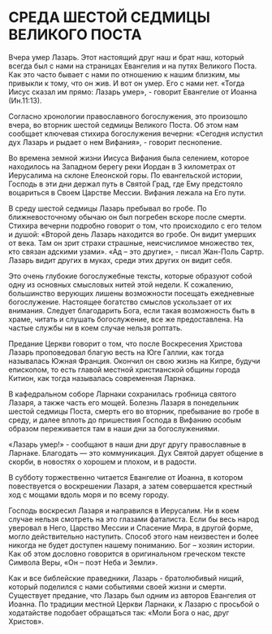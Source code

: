 # СРЕДА ШЕСТОЙ СЕДМИЦЫ ВЕЛИКОГО ПОСТА

Вчера умер Лазарь. Этот настоящий друг наш и брат наш, который всегда был с нами на страницах Евангелия и на путях Великого Поста. Как это часто бывает с нами по отношению к нашим близким, мы привыкли к тому, что он жив. И вот он умер. Его с нами нет. «Тогда Иисус сказал им прямо: Лазарь умер», - говорит Евангелие от Иоанна (Ин.11:13).

Согласно хронологии православного богослужения, это произошло вчера, во вторник шестой седмицы Великого Поста. Об этом нам сообщает ключевая стихира богослужения вечерни: «Сегодня испустил дух Лазарь и рыдает о нем Вифания», - говорит песнопение.

Во времена земной жизни Иисуса Вифания была селением, которое находилось на Западном берегу реки Иордан в 3 километрах от Иерусалима на склоне Елеонской горы. По евангельской истории, Господь в эти дни держал путь в Святой Град, где Ему предстояло воцариться в Своем Царстве Мессии. Вифания лежала на Его пути.

В среду шестой седмицы Лазарь пребывал во гробе. По ближневосточному обычаю он был погребен вскоре после смерти. Стихира вечерни подробно говорит о том, что происходило с его телом и душой: «Второй день Лазарь находится во гробе. Он видит умерших от века. Там он зрит страхи страшные, неисчислимое множество тех, кто связан адскими узами». «Ад – это другие», - писал Жан-Поль Сартр. Лазарь видит других в муках, среди этих других он видит себя.

Это очень глубокие богослужебные тексты, которые образуют собой одну из основных смысловых нитей этой недели. К сожалению, большинство верующих лишены возможности посещать ежедневные богослужение. Настоящее богатство смыслов ускользает от их внимания. Следует благодарить Бога, если такая возможность быть в храме, читать и слушать богослужение, все же предоставлена. На частые службы ни в коем случае нельзя роптать.

Предание Церкви говорит о том, что после Воскресения Христова Лазарь проповедовал благую весть на Юге Галлии, как тогда называлась Южная Франция. Окончил он свою жизнь на Кипре, будучи епископом, то есть главой местной христианской общины города Китион, как тогда называлась современная Ларнака.

В кафедральном соборе Ларнаки сохранилась гробница святого Лазаря, а также часть его мощей. Болезнь Лазаря в понедельник шестой седмицы Поста, смерть его во вторник, пребывание во гробе в среду, и далее вплоть до пришествия Господа в Вифанию особым образом переживается там в наши дни за богослужениями.

«Лазарь умер!» - сообщают в наши дни друг другу православные в Ларнаке. Благодать — это коммуникация. Дух Святой дарует общение в скорби, в новостях о хорошем и плохом, и в радости.

В субботу торжественно читается Евангелие от Иоанна, в котором повествуется о воскрешении Лазаря, а затем совершается крестный ход с мощами вдоль моря и по всему городу.

Господь воскресил Лазаря и направился в Иерусалим. Ни в коем случае нельзя смотреть на это глазами фаталиста. Если бы весь народ уверовал в Него, Царство Мессии и Спасение Мира, в другой форме, могло действительно наступить. Способ этого нам неизвестен и более никогда не будет доступен нашему пониманию. Бог – хозяин истории. Как об этом дословно говорится в оригинальном греческом тексте Символа Веры, «Он – поэт Неба и Земли».

Как и все библейские праведники, Лазарь - братолюбивый нищий, который поделился с нами событиями своей жизни и смерти. Существует предание, что Лазарь был одним из авторов Евангелия от Иоанна. По традиции местной Церкви Ларнаки, к Лазарю с просьбой о ходатайстве подобает обращаться так: «Моли Бога о нас, друг Христов».
